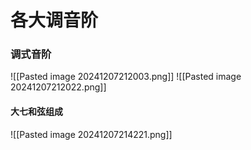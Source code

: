 # 各大调音阶

### 调式音阶

![[Pasted image 20241207212003.png]]
![[Pasted image 20241207212022.png]]

#### 大七和弦组成
![[Pasted image 20241207214221.png]]